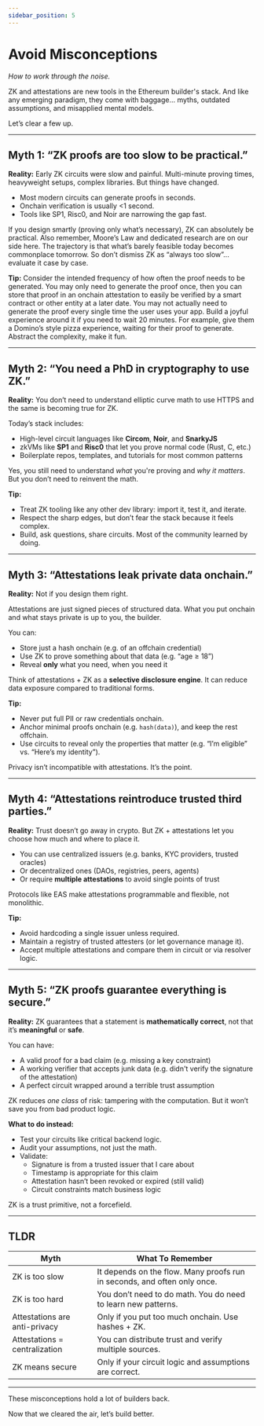 ```yaml
---
sidebar_position: 5
---
```


# Avoid Misconceptions
*How to work through the noise.*

ZK and attestations are new tools in the Ethereum builder's stack. And like any emerging paradigm, they come with baggage... myths, outdated assumptions, and misapplied mental models.

Let’s clear a few up.

---

## Myth 1: “ZK proofs are too slow to be practical.”

**Reality:** Early ZK circuits were slow and painful. Multi-minute proving times, heavyweight setups, complex libraries. But things have changed.

- Most modern circuits can generate proofs in seconds.  
- Onchain verification is usually <1 second.  
- Tools like SP1, Risc0, and Noir are narrowing the gap fast.

If you design smartly (proving only what’s necessary), ZK can absolutely be practical. Also remember, Moore’s Law and dedicated research are on our side here. The trajectory is that what’s barely feasible today becomes commonplace tomorrow. So don’t dismiss ZK as “always too slow”... evaluate it case by case. 

**Tip:** Consider the intended frequency of how often the proof needs to be generated. You may only need to generate the proof once, then you can store that proof in an onchain attestation to easily be verified by a smart contract or other entity at a later date. You may not actually need to generate the proof every single time the user uses your app. Build a joyful experience around it if you need to wait 20 minutes. For example, give them a Domino’s style pizza experience, waiting for their proof to generate. Abstract the complexity, make it fun.

---

## Myth 2: “You need a PhD in cryptography to use ZK.”

**Reality:** You don’t need to understand elliptic curve math to use HTTPS and the same is becoming true for ZK.

Today’s stack includes:
- High-level circuit languages like **Circom**, **Noir**, and **SnarkyJS**
- zkVMs like **SP1** and **Risc0** that let you prove normal code (Rust, C, etc.)
- Boilerplate repos, templates, and tutorials for most common patterns

Yes, you still need to understand *what* you're proving and *why it matters*. But you don’t need to reinvent the math.

**Tip:**
- Treat ZK tooling like any other dev library: import it, test it, and iterate.
- Respect the sharp edges, but don’t fear the stack because it feels complex.
- Build, ask questions, share circuits. Most of the community learned by doing.

---

## Myth 3: “Attestations leak private data onchain.”

**Reality:** Not if you design them right.

Attestations are just signed pieces of structured data. What you put onchain and what stays private is up to you, the builder.

You can:
- Store just a hash onchain (e.g. of an offchain credential)
- Use ZK to prove something about that data (e.g. “age ≥ 18”)  
- Reveal **only** what you need, when you need it

Think of attestations + ZK as a **selective disclosure engine**. It can reduce data exposure compared to traditional forms.

**Tip:**
- Never put full PII or raw credentials onchain.
- Anchor minimal proofs onchain (e.g. `hash(data)`), and keep the rest offchain.
- Use circuits to reveal only the properties that matter (e.g. “I’m eligible” vs. “Here’s my identity”).

Privacy isn’t incompatible with attestations. It’s the point.

---

## Myth 4: “Attestations reintroduce trusted third parties.”

**Reality:** Trust doesn’t go away in crypto. But ZK + attestations let you choose how much and where to place it.

- You can use centralized issuers (e.g. banks, KYC providers, trusted oracles)
- Or decentralized ones (DAOs, registries, peers, agents)
- Or require **multiple attestations** to avoid single points of trust

Protocols like EAS make attestations programmable and flexible, not monolithic.

**Tip:**
- Avoid hardcoding a single issuer unless required.
- Maintain a registry of trusted attesters (or let governance manage it).  
- Accept multiple attestations and compare them in circuit or via resolver logic.  

---

## Myth 5: “ZK proofs guarantee everything is secure.”

**Reality:** ZK guarantees that a statement is **mathematically correct**, not that it’s **meaningful** or **safe**.

You can have:
- A valid proof for a bad claim (e.g. missing a key constraint)
- A working verifier that accepts junk data (e.g. didn't verify the signature of the attestation)
- A perfect circuit wrapped around a terrible trust assumption

ZK reduces *one class* of risk: tampering with the computation. But it won’t save you from bad product logic.

**What to do instead:**
- Test your circuits like critical backend logic.
- Audit your assumptions, not just the math.
- Validate:
  - Signature is from a trusted issuer that I care about 
  - Timestamp is appropriate for this claim
  - Attestation hasn’t been revoked or expired (still valid)
  - Circuit constraints match business logic

ZK is a trust primitive, not a forcefield.

---

## TLDR

| Myth | What To Remember |
|------|------------------|
| ZK is too slow | It depends on the flow. Many proofs run in seconds, and often only once. |
| ZK is too hard | You don’t need to do math. You do need to learn new patterns. |
| Attestations are anti-privacy | Only if you put too much onchain. Use hashes + ZK. |
| Attestations = centralization | You can distribute trust and verify multiple sources. |
| ZK means secure | Only if your circuit logic and assumptions are correct. |

---

These misconceptions hold a lot of builders back.

Now that we cleared the air, let’s build better.